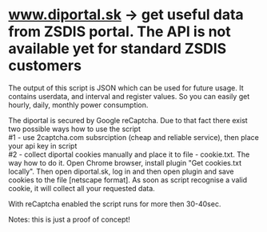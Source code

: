 # www.diportal.sk -> get useful data from ZSDIS portal. The API is not available yet for standard ZSDIS customers

The output of this script is JSON which can be used for future usage. It contains userdata, and interval and register values. So you can easily get hourly, daily, monthly power consumption.

The diportal is secured by Google reCaptcha. Due to that fact there exist two possible ways how to use the script<br/>
#1 - use 2captcha.com subsrciption (cheap and reliable service), then place your api key in script <br/>
#2 - collect diportal cookies manually and place it to file - cookie.txt. The way how to do it. Open Chrome browser, install plugin "Get cookies.txt locally". Then open diportal.sk, log in and then open plugin and save cookies to the file [netscape format]. As soon as script recognise a valid cookie, it will collect all your requested data.<br/>

With reCaptcha enabled the script runs for more then 30-40sec. 

Notes: this is just a proof of concept!

